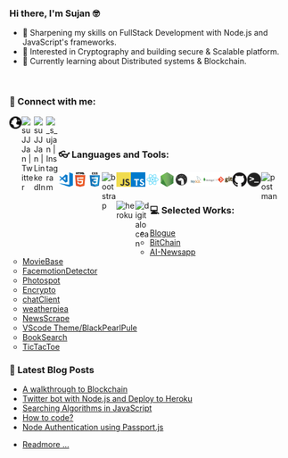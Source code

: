 ### Hi there, I'm Sujan 🤓

- 🔭 Sharpening my skills on FullStack Development with Node.js and JavaScript's frameworks.
- 🤔 Interested in Cryptography and building secure & Scalable platform.
- 🌱 Currently learning  about Distributed systems & Blockchain.
<br />

### 🤝 Connect with me:

[<img align="left" alt="sujjjan.ml" width="22px" src="https://raw.githubusercontent.com/iconic/open-iconic/master/svg/globe.svg" />][website]
[<img align="left" alt="suJJJan | Twitter" width="22px" src="https://cdn.jsdelivr.net/npm/simple-icons@v3/icons/twitter.svg" />][twitter]
[<img align="left" alt="suJJJan | LinkedIn" width="22px" src="https://cdn.jsdelivr.net/npm/simple-icons@v3/icons/linkedin.svg" />][linkedin]
[<img align="left" alt="_s_ujan | Instagram" width="22px" src="https://cdn.jsdelivr.net/npm/simple-icons@v3/icons/instagram.svg" />][instagram]
<br />
<br />

### 👓 Languages and Tools:

<img align="left" alt="Visual Studio Code" width="26px" src="https://raw.githubusercontent.com/github/explore/80688e429a7d4ef2fca1e82350fe8e3517d3494d/topics/visual-studio-code/visual-studio-code.png" />
<img align="left" alt="HTML5" width="26px" src="https://raw.githubusercontent.com/github/explore/80688e429a7d4ef2fca1e82350fe8e3517d3494d/topics/html/html.png" />
<img align="left" alt="CSS3" width="26px" src="https://raw.githubusercontent.com/github/explore/80688e429a7d4ef2fca1e82350fe8e3517d3494d/topics/css/css.png" />
<img align="left" alt="bootstrap" width="26px" src="https://upload.wikimedia.org/wikipedia/commons/thumb/b/b2/Bootstrap_logo.svg/512px-Bootstrap_logo.svg.png" />
<img align="left" alt="JavaScript" width="26px" src="https://raw.githubusercontent.com/github/explore/80688e429a7d4ef2fca1e82350fe8e3517d3494d/topics/javascript/javascript.png" />
<img align="left" alt="JavaScript" width="26px" src="https://raw.githubusercontent.com/github/explore/80688e429a7d4ef2fca1e82350fe8e3517d3494d/topics/typescript/typescript.png" />
<img align="left" alt="React" width="26px" src="https://raw.githubusercontent.com/github/explore/80688e429a7d4ef2fca1e82350fe8e3517d3494d/topics/react/react.png" />
<img align="left" alt="Node.js" width="26px" src="https://raw.githubusercontent.com/github/explore/80688e429a7d4ef2fca1e82350fe8e3517d3494d/topics/nodejs/nodejs.png" />
<img align="left" alt="Deno" width="26px" src="https://raw.githubusercontent.com/github/explore/361e2821e2dea67711cde99c9c40ed357061cf27/topics/deno/deno.png" />
<img align="left" alt="MySQL" width="26px" src="https://raw.githubusercontent.com/github/explore/80688e429a7d4ef2fca1e82350fe8e3517d3494d/topics/mysql/mysql.png"/>
<img align="left" alt="MongoDB" width="26px" src="https://raw.githubusercontent.com/github/explore/80688e429a7d4ef2fca1e82350fe8e3517d3494d/topics/mongodb/mongodb.png" />
<img align="left" alt="Git" width="26px" src="https://raw.githubusercontent.com/github/explore/80688e429a7d4ef2fca1e82350fe8e3517d3494d/topics/git/git.png" />
<img align="left" alt="GitHub" width="26px" src="https://raw.githubusercontent.com/github/explore/78df643247d429f6cc873026c0622819ad797942/topics/github/github.png" />
<img align="left" alt="terminal" width="26px" src="https://raw.githubusercontent.com/github/explore/80688e429a7d4ef2fca1e82350fe8e3517d3494d/topics/terminal/terminal.png" />
<img align="left" alt="postman" width="29px" src="https://ww1.prweb.com/prfiles/2018/10/05/16050123/postman-logo-vert-2018.png" />
<img align="left" alt="heroku" width="34px" src="https://miro.medium.com/max/500/1*w2RAR48UbSAYv-6y_V-cdA.png" />
<img align="left" alt="digitalocean" width="26px" src="https://upload.wikimedia.org/wikipedia/commons/thumb/f/ff/DigitalOcean_logo.svg/1200px-DigitalOcean_logo.svg.png" />
<br />
<br />

### 💻 Selected Works:
<ul style="list-style-type:circle;">
      <li><a href="https://blogue.tech" target="_blank">Blogue</a></li>
	<li><a href="https://bitblockchain.herokuapp.com/" target="_blank">BitChain</a></li>
			<li><a href="https://newsai.netlify.app/" target="_blank">AI-Newsapp</a></li>
	<li><a href="https://basemovie.herokuapp.com/" target="_blank">MovieBase</a></li>
			<li><a href="https://facemotion.netlify.app/" target="_blank">FacemotionDetector</a></li>
	<li><a href="https://photo-spot.netlify.app/" target="_blank">Photospot</a></li>
 <li><a href="https://sujanchhetri.github.io/encrypto/" target="_blank">Encrypto</a></li>
      <li><a href="https://xoxu.herokuapp.com" target="_blank">chatClient</a></li>
      <li><a href="https://weatherpiea.herokuapp.com/" target="_blank">weatherpiea</a></li>
      <li><a href="https://sujanchhetri.github.io/NewsScript/" target="_blank">NewsScrape</a></li>
	<li><a href="https://marketplace.visualstudio.com/items?itemName=sujanchhetri.black-pearlpule" target="_blank">VScode Theme/BlackPearlPule</a></li>
<li><a href="https://sujanchhetri.github.io/booksearch/" target="_blank">BookSearch</a></li>
	<li><a href="https://tictaktoae.herokuapp.com/" target="_blank">TicTacToe</a></li>
   </ul> 
   
### 📕 Latest Blog Posts
<!-- BLOG-POST-LIST:START -->
- [A walkthrough to Blockchain](https://medium.com/@suJJJan/a-walkthrough-to-blockchain-72449e0131e?source=rss-8ef79296f97c------2)
- [Twitter bot with Node.js and Deploy to Heroku](https://medium.com/@suJJJan/twitter-bot-with-node-js-and-deploy-to-heroku-4003a2e6617e?source=rss-8ef79296f97c------2)
- [Searching Algorithms in JavaScript](https://medium.com/@suJJJan/searching-algorithms-in-javascript-ecb880f70e07?source=rss-8ef79296f97c------2)
- [How to code?](https://medium.com/@suJJJan/how-to-code-e46f6a2ce753?source=rss-8ef79296f97c------2)
- [Node Authentication using Passport.js](https://medium.com/@suJJJan/node-authentication-using-passport-js-760f7b52ce14?source=rss-8ef79296f97c------2)
<!-- BLOG-POST-LIST:END -->
- [Readmore ...](https://blogue.tech/profilepage/sujjjan)


[website]: https://sujjjan.ml
[twitter]: https://twitter.com/suJJJan
[instagram]: https://instagram.com/_s_ujan
[linkedin]: https://linkedin.com/in/suJJJan



